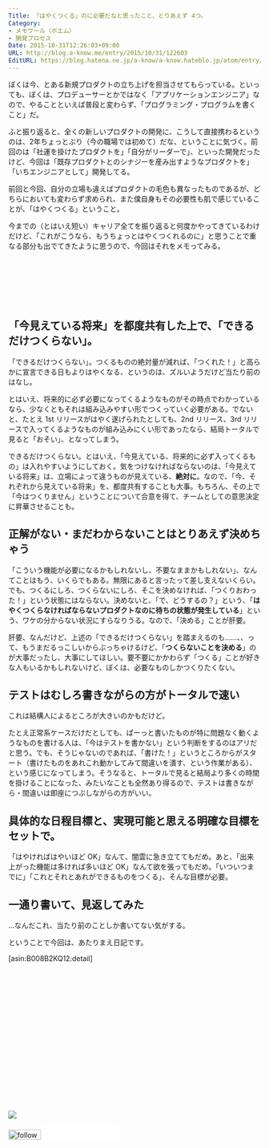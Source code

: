 ```yaml
---
Title: 「はやくつくる」のに必要だなと思ったこと、とりあえず 4つ。
Category:
- メモワール（ポエム）
- 開発プロセス
Date: 2015-10-31T12:26:03+09:00
URL: http://blog.a-know.me/entry/2015/10/31/122603
EditURL: https://blog.hatena.ne.jp/a-know/a-know.hateblo.jp/atom/entry/6653458415126437519
---
```


ぼくは今、とある新規プロダクトの立ち上げを担当させてもらっている。といっても、ぼくは、プロデューサーとかではなく「アプリケーションエンジニア」なので、やることといえば普段と変わらず、「プログラミング・プログラムを書くこと」だ。


ふと振り返ると、全くの新しいプロダクトの開発に、こうして直接携わるというのは、2年ちょっとぶり（今の職場では初めて）だな、ということに気づく。前回のは「社運を掛けたプロダクトを」「自分がリーダーで」、といった開発だったけど、今回は「既存プロダクトとのシナジーを産み出すようなプロダクトを」「いちエンジニアとして」開発してる。


前回と今回、自分の立場も違えばプロダクトの毛色も異なったものであるが、どちらにおいても変わらず求められ、また僕自身もその必要性も肌で感じていることが、「はやくつくる」ということ。


今までの（とはいえ短い）キャリア全てを振り返ると何度かやってきているわけだけど、「これがこうなら、もうちょっとはやくつくれるのに」と思うことで重なる部分も出でてきたように思うので、今回はそれをメモってみる。



<!-- more -->


<script async src="//pagead2.googlesyndication.com/pagead/js/adsbygoogle.js"></script>
<!-- article-top -->
<ins class="adsbygoogle"
     style="display:inline-block;width:728px;height:90px"
     data-ad-client="ca-pub-3463034538369189"
     data-ad-slot="8367620130"></ins>
<script>
(adsbygoogle = window.adsbygoogle || []).push({});
</script>


## 「今見えている将来」を都度共有した上で、「できるだけつくらない」。
「できるだけつくらない」。つくるものの絶対量が減れば、「つくれた！」と高らかに宣言できる日もよりはやくなる、というのは、ズルいようだけど当たり前のはなし。


とはいえ、将来的に必ず必要になってくるようなものがその時点でわかっているなら、少なくともそれは組み込みやすい形でつくっていく必要がある。でないと、たとえ 1st リリースがはやく遂げられたとしても、2nd リリース、3rd リリースで入ってくるようなものが組み込みにくい形であったなら、結局トータルで見ると「おそい」、となってしまう。


できるだけつくらない。とはいえ、「今見えている、将来的に必ず入ってくるもの」は入れやすいようにしておく。気をつけなければならないのは、「今見えている将来」は、立場によって違うものが見えている、**絶対に**。なので、「今、それぞれから見えている将来」を、都度共有することも大事。もちろん、その上で「今はつくりません」ということについて合意を得て、チームとしての意思決定に昇華させることも。


## 正解がない・まだわからないことはとりあえず決めちゃう
「こういう機能が必要になるかもしれないし、不要なままかもしれない」、なんてことはもう、いくらでもある。無限にあると言ったって差し支えないくらい。でも、つくるにしろ、つくらないにしろ、そこを決めなければ、「つくりおわった！」という状態にはならない。決めないと、「で、どうするの？」という、「**はやくつくらなければならないプロダクトなのに待ちの状態が発生している**」という、ワケの分からない状況にすらなりうる。なので、「決める」ことが肝要。


肝要、なんだけど、上述の「できるだけつくらない」を踏まえるのも......、、って、もうまだるっこしいからぶっちゃけるけど、「**つくらないことを決める**」のが大事だったし、大事にしてほしい。要不要にかかわらず「つくる」ことが好きな人もいるかもしれないけど、ぼくは、必要なものしかつくりたくない。


## テストはむしろ書きながらの方がトータルで速い
これは結構人によるところが大きいのかもだけど。


たとえ正常系ケースだけだとしても、ぱーっと書いたものが特に問題なく動くようなものを書ける人は、「今はテストを書かない」という判断をするのはアリだと思う。でも、そうじゃないのであれば、「書けた！」というところからがスタート（書けたものをあれこれ動かしてみて間違いを潰す、という作業がある）、という感じになってしまう。そうなると、トータルで見ると結局より多くの時間を掛けることになった、みたいなことも全然あり得るので、テストは書きながら・間違いは即座につぶしながらの方がいい。


## 具体的な日程目標と、実現可能と思える明確な目標をセットで。
「はやければはやいほど OK」なんて、闇雲に急き立ててもだめ。あと、「出来上がった機能は多ければ多いほど OK」なんて欲を張ってもだめ。「いついつまでに」「これとそれとあれができるものをつくる」、そんな目標が必要。


## 一通り書いて、見返してみた
...なんだこれ、当たり前のことしか書いてない気がする。


ということで今回は、あたりまえ日記です。


[asin:B008B2KQ12:detail]


<div>
<br>
<script async src="//pagead2.googlesyndication.com/pagead/js/adsbygoogle.js"></script>
<!-- article-bottom2 -->
<ins class="adsbygoogle"
     style="display:inline-block;width:300px;height:250px"
     data-ad-client="ca-pub-3463034538369189"
     data-ad-slot="5274552934"></ins>
<script>
(adsbygoogle = window.adsbygoogle || []).push({});
</script>

<a href="http://bit.ly/grass-graph" target='blank' rel="nofollow"><img src="https://cdn-ak.f.st-hatena.com/images/fotolife/a/a-know/20170405/20170405220342.png"></a>
<br>
</div>

<div>
<a href='http://cloud.feedly.com/#subscription%2Ffeed%2Fhttp%3A%2F%2Fblog.a-know.me%2Ffeed'  target='blank'><img id='feedlyFollow' src='http://s3.feedly.com/img/follows/feedly-follow-rectangle-volume-small_2x.png' alt='follow us in feedly' width='65' height='20'></a>



<iframe src="//blog.hatena.ne.jp/a-know/a-know.hateblo.jp/subscribe/iframe" allowtransparency="true" frameborder="0" scrolling="no" width="150" height="28"></iframe>
</div>
